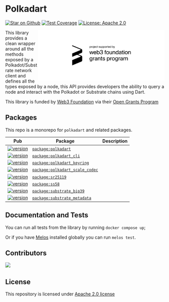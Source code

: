 # **Polkadart**

[![Star on Github](https://img.shields.io/github/stars/leonardocustodio/polkadart.svg?style=flat&logo=github&colorB=deeppink&label=stars)](https://github.com/leonardocustodio/polkadart)
[![Test Coverage](https://codecov.io/gh/leonardocustodio/polkadart/graph/badge.svg?token=HG3K4LW5UN)](https://codecov.io/gh/leonardocustodio/polkadart)
[![License: Apache 2.0](https://img.shields.io/badge/license-Apache%202.0-purple.svg)](https://www.apache.org/licenses/LICENSE-2.0) <!-- markdown-link-check-disable-line -->

<img align="right" width="400" src="https://raw.githubusercontent.com/w3f/Grants-Program/00855ef70bc503433dc9fccc057c2f66a426a82b/static/img/badge_black.svg" />

This library provides a clean wrapper around all the methods exposed by a Polkadot/Substrate network client and defines all the types exposed by a node, this API provides developers the ability to query a node and interact with the Polkadot or Substrate chains using Dart.

This library is funded by [Web3 Foundation](https://web3.foundation) via their [Open Grants Program](https://github.com/w3f/Open-Grants-Program)

## Packages

This repo is a monorepo for `polkadart` and related packages.

| Pub                                                                                | Package                                                                 | Description |
|------------------------------------------------------------------------------------|-------------------------------------------------------------------------|-------------|
| [![version][package:polkadart:version]][package:polkadart]                         | [`package:polkadart`][package:polkadart:source]                         |             |
| [![version][package:polkadart_cli:version]][package:polkadart_cli]                 | [`package:polkadart_cli`][package:polkadart_cli:source]                 |             |
| [![version][package:polkadart_keyring:version]][package:polkadart_keyring]         | [`package:polkadart_keyring`][package:polkadart_keyring:source]         |             |
| [![version][package:polkadart_scale_codec:version]][package:polkadart_scale_codec] | [`package:polkadart_scale_codec`][package:polkadart_scale_codec:source] |             |
| [![version][package:sr25519:version]][package:sr25519]                             | [`package:sr25119`][package:sr25519:source]                             |             |
| [![version][package:ss58:version]][package:ss58]                                   | [`package:ss58`][package:ss58:source]                                   |             |
| [![version][package:substrate_bip39:version]][package:substrate_bip39]             | [`package:substrate_bip39`][package:substrate_bip39:source]             |             |
| [![version][package:substrate_metadata:version]][package:substrate_metadata]       | [`package:substrate_metadata`][package:substrate_metadata:source]       |             |

## Documentation and Tests

You can run all tests from the library by running `docker compose up`;
<!-- markdown-link-check-disable-next-line -->
Or if you have [Melos](https://melos.invertase.dev/~melos-latest/getting-started) installed globally you can run `melos test`.

## Contributors

<a href="https://github.com/leonardocustodio/polkadart/graphs/contributors">
  <img src="https://contrib.rocks/image?repo=leonardocustodio/polkadart" />
</a>

## **License**

This repository is licensed under [Apache 2.0 license](https://github.com/leonardocustodio/polkadart/blob/main/LICENSE)

[package:polkadart:source]: ./packages/polkadart
[package:polkadart]: https://pub.dartlang.org/packages/polkadart
[package:polkadart:version]: https://img.shields.io/pub/v/polkadart.svg
[package:polkadart_cli:source]: ./packages/polkadart_cli
[package:polkadart_cli]: https://pub.dartlang.org/packages/polkadart_cli
[package:polkadart_cli:version]: https://img.shields.io/pub/v/polkadart_cli.svg
[package:polkadart_keyring:source]: ./packages/polkadart_keyring
[package:polkadart_keyring]: https://pub.dartlang.org/packages/polkadart_keyring
[package:polkadart_keyring:version]: https://img.shields.io/pub/v/polkadart_keyring.svg
[package:polkadart_scale_codec:source]: ./packages/polkadart_scale_codec
[package:polkadart_scale_codec]: https://pub.dartlang.org/packages/polkadart_scale_codec
[package:polkadart_scale_codec:version]: https://img.shields.io/pub/v/polkadart_scale_codec.svg
[package:sr25519:source]: ./packages/sr25519
[package:sr25519]: https://pub.dartlang.org/packages/sr25519
[package:sr25519:version]: https://img.shields.io/pub/v/sr25519.svg
[package:ss58:source]: ./packages/ss58
[package:ss58]: https://pub.dartlang.org/packages/ss58
[package:ss58:version]: https://img.shields.io/pub/v/ss58.svg
[package:substrate_bip39:source]: ./packages/substrate_bip39
[package:substrate_bip39]: https://pub.dartlang.org/packages/substrate_bip39
[package:substrate_bip39:version]: https://img.shields.io/pub/v/substrate_bip39.svg
[package:substrate_metadata:source]: ./packages/substrate_metadata
[package:substrate_metadata]: https://pub.dartlang.org/packages/substrate_metadata
[package:substrate_metadata:version]: https://img.shields.io/pub/v/substrate_metadata.svg
